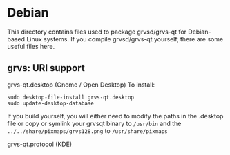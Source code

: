 
Debian
====================
This directory contains files used to package grvsd/grvs-qt
for Debian-based Linux systems. If you compile grvsd/grvs-qt yourself, there are some useful files here.

## grvs: URI support ##


grvs-qt.desktop  (Gnome / Open Desktop)
To install:

	sudo desktop-file-install grvs-qt.desktop
	sudo update-desktop-database

If you build yourself, you will either need to modify the paths in
the .desktop file or copy or symlink your grvsqt binary to `/usr/bin`
and the `../../share/pixmaps/grvs128.png` to `/usr/share/pixmaps`

grvs-qt.protocol (KDE)

